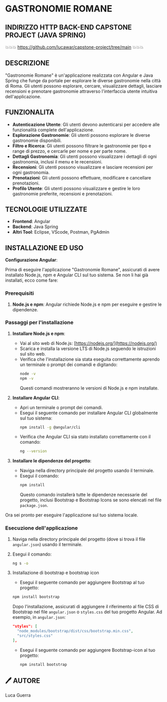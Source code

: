 # GASTRONOMIE ROMANE #

## INDIRIZZO HTTP BACK-END CAPSTONE PROJECT (JAVA SPRING)

💥💥💥 https://github.com/lucawar/capstone-project/tree/main 💥💥💥

## DESCRIZIONE

"Gastronomie Romane" è un'applicazione realizzata con Angular e Java Spring che funge da portale per esplorare le diverse gastronomie nella città di Roma. Gli utenti possono esplorare, cercare, visualizzare dettagli, lasciare recensioni e prenotare gastronomie attraverso l'interfaccia utente intuitiva dell'applicazione.

## FUNZIONALITA

- **Autenticazione Utente**: Gli utenti devono autenticarsi per accedere alle funzionalità complete dell'applicazione.
- **Esplorazione Gastronomie**: Gli utenti possono esplorare le diverse gastronomie disponibili.
- **Filtro e Ricerca**: Gli utenti possono filtrare le gastronomie per tipo e range di prezzo, e cercarle per nome e per parte nome.
- **Dettagli Gastronomia**: Gli utenti possono visualizzare i dettagli di ogni gastronomia, inclusi il menu e le recensioni.
- **Recensioni**: Gli utenti possono visualizzare e lasciare recensioni per ogni gastronomia.
- **Prenotazioni**: Gli utenti possono effettuare, modificare e cancellare prenotazioni.
- **Profilo Utente**: Gli utenti possono visualizzare e gestire le loro gastronomie preferite, recensioni e prenotazioni.

## TECNOLOGIE UTILIZZATE

- **Frontend**: Angular
- **Backend**: Java Spring
- **Altri Tool**: Eclipse, VScode, Postman, PgAdmin

## INSTALLAZIONE ED USO

**Configurazione Angular**:

Prima di eseguire l'applicazione "Gastronomie Romane", assicurati di avere installato Node.js, npm e Angular CLI sul tuo sistema. Se non li hai già installati, ecco come fare:

### Prerequisiti

1. **Node.js e npm**: Angular richiede Node.js e npm per eseguire e gestire le dipendenze.

### Passaggi per l'installazione

1. **Installare Node.js e npm**:
   - Vai al sito web di Node.js: [https://nodejs.org/](https://nodejs.org/)
   - Scarica e installa la versione LTS di Node.js seguendo le istruzioni sul sito web.
   - Verifica che l'installazione sia stata eseguita correttamente aprendo un terminale o prompt dei comandi e digitando:
     ```bash
     node -v
     npm -v
     ```
     Questi comandi mostreranno le versioni di Node.js e npm installate.

2. **Installare Angular CLI**:
   - Apri un terminale o prompt dei comandi.
   - Esegui il seguente comando per installare Angular CLI globalmente sul tuo sistema:
     ```bash
     npm install -g @angular/cli
     ```
   - Verifica che Angular CLI sia stato installato correttamente con il comando:
     ```bash
     ng --version
     ```

3. **Installare le dipendenze del progetto**:
   - Naviga nella directory principale del progetto usando il terminale.
   - Esegui il comando:
     ```bash
     npm install
     ```
     Questo comando installerà tutte le dipendenze necessarie del progetto, inclusi Bootstrap e Bootstrap Icons se sono elencati nel file `package.json`.

Ora sei pronto per eseguire l'applicazione sul tuo sistema locale.

### Esecuzione dell'applicazione

1. Naviga nella directory principale del progetto (dove si trova il file `angular.json`) usando il terminale.
2. Esegui il comando:
   ```bash
   ng s -o
3. Installazione di bootstrap e bootstrap icon
    - Esegui il seguente comando per aggiungere Bootstrap al tuo progetto:
     ```bash
     npm install bootstrap
     ```
   Dopo l'installazione, assicurati di aggiungere il riferimento al file CSS di Bootstrap nel file `angular.json` o `styles.css` del tuo progetto Angular. Ad esempio, in `angular.json`:

   ```json
   "styles": [
     "node_modules/bootstrap/dist/css/bootstrap.min.css",
     "src/styles.css"
   ],
     ```
   - Esegui il seguente comando per aggiungere Bootstrap-icon al tuo progetto:
     ```bash
     npm install bootstrap
     ```

## 🖊️ AUTORE
Luca Guerra

 
